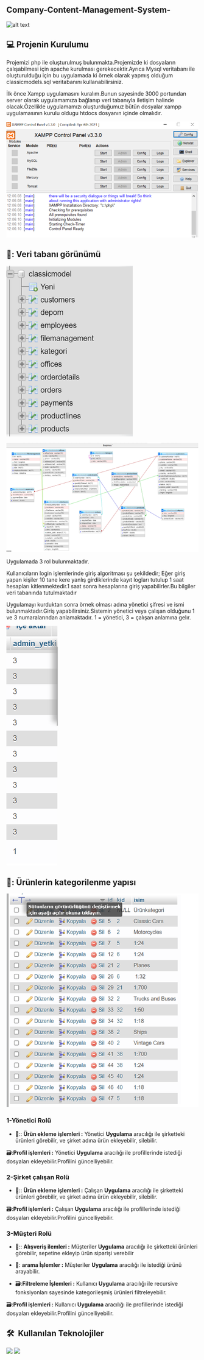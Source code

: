## Company-Content-Management-System-



![alt text](https://quasa.io/storage/images/news/Rw8fpNmIAJGf8m03cEZRSde2a6r7UdFQ7RcO1J53.png)



 ## :computer: Projenin Kurulumu
 Projemizi php  ile oluşturulmuş bulunmakta.Projemizde ki dosyaların çalışabilmesi için apache kurulması gerekecektir.Ayrıca Mysql veritabanı ile oluşturulduğu için bu uygulamada ki örnek olarak yapmış olduğum classicmodels.sql veritabanını kullanabilirsiniz.
 
 İlk önce Xampp uygulamasını kuralım.Bunun sayesinde 3000 portundan server olarak uygulamamıza bağlanıp veri tabanıyla iletişim halinde olacak.Özellikle uygulamamızı oluşturduğumuz bütün dosyalar xampp uygulamasının kurulu oldugu htdocs dosyanın içinde olmalıdır.
 
![alt text]( https://github.com/nuri35/Company-Content-Management-System-/blob/master/im/a.PNG)


  ## 📑: Veri tabanı görünümü
 
 ![alt text](https://github.com/nuri35/Company-Content-Management-System-/blob/master/im/b.PNG)

 ![alt text](https://github.com/nuri35/Company-Content-Management-System-/blob/master/im/c.PNG)

Uygulamada 3 rol bulunmaktadır. 

Kullanıcıların login işlemlerinde giriş algoritması şu şekildedir; Eğer giriş yapan kişiler 10 tane kere yanlış girdiklerinde kayıt logları tutulup 1 saat hesapları kitlenmektedir.1 saat sonra hesaplarına giriş yapabilirler.Bu bilgiler veri tabanında tutulmaktadır

Uygulamayı kurduktan sonra örnek olması adına yönetici şifresi ve ismi bulunmaktadır.Giriş yapabilirsiniz.Sistemin yönetici veya çalışan olduğunu 1 ve 3 numaralarından anlamaktadır. 1 = yönetici, 3 = çalışan anlamına gelır.

 ![alt text](https://github.com/nuri35/Company-Content-Management-System-/blob/master/im/Ekran%20Al%C4%B1nt%C4%B1s%C4%B1.PNG)

  ## 📑: Ürünlerin kategorilenme yapısı

 ![alt text](https://github.com/nuri35/Company-Content-Management-System-/blob/master/im/sd.PNG)


 
### 1-Yönetici Rolü 

* 💸:: **Ürün ekleme işlemleri :** Yönetici **Uygulama** aracılığı ile şirketteki ürünleri görebilir, ve şirket adına ürün ekleyebilir, silebilir.

 🗃️:**Profil işlemleri :** Yönetici **Uygulama** aracılığı ile  profillerinde istediği dosyaları ekleyebilir.Profilini güncelliyebilir.


### 2-Şirket çalışan Rolü 

* 💸:: **Ürün ekleme işlemleri :** Çalışan **Uygulama** aracılığı ile şirketteki ürünleri görebilir, ve şirket adına ürün ekleyebilir, silebilir.

 🗃️:**Profil işlemleri :** Çalışan **Uygulama** aracılığı ile  profillerinde istediği dosyaları ekleyebilir.Profilini güncelliyebilir.


### 3-Müşteri Rolü

* 💸:: **Alışveriş ilemleri :** Müşteriler **Uygulama** aracılığı ile şirketteki ürünleri görebilir, sepetine ekleyip ürün siparişi verebilir

* 🤢: **arama İşlemler :** Müşteriler **Uygulama** aracılığı ile istediği ürünü arayabilir.

* 🗃️:**Filtreleme İşlemleri :** Kullanıcı **Uygulama** aracılığı ile  recursive fonksiyonları sayesinde kategorileşmiş ürünleri filtreleyebilir.

 🗃️:**Profil işlemleri :** Kullanıcı **Uygulama** aracılığı ile  profillerinde istediği dosyaları ekleyebilir.Profilini güncelliyebilir.

<h2> 🛠 &nbsp;Kullanılan Teknolojiler</h2>

<code><img height="30" src="https://d1.awsstatic.com/asset-repository/products/amazon-rds/1024px-MySQL.ff87215b43fd7292af172e2a5d9b844217262571.png"></code>
<code><img height="30" src="https://upload.wikimedia.org/wikipedia/commons/2/27/PHP-logo.svg"></code>

